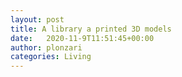 ```yaml
---
layout: post
title: A library a printed 3D models 
date:   2020-11-9T11:51:45+00:00
author: plonzari
categories: Living
---
```




<script src="https://embed.github.com/view/3d/skalnik/secret-bear-clip/master/stl/clip.stl"></script>




